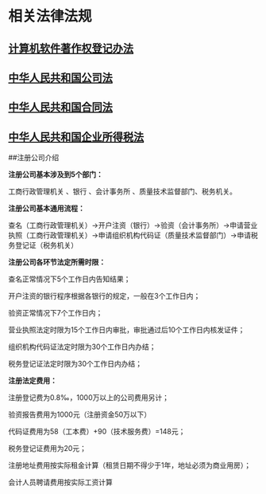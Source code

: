 # 相关法律法规

## [计算机软件著作权登记办法](http://baike.baidu.com/link?url=kCfUuk1TqaklBUCbR0lZUleqAGQCBKaYQSP15L1JPKtgFhzoHvDbBAos2AQrgnDJXIIWF7yXZwgL1XwkeAtvRa)

## [中华人民共和国公司法](http://wenku.baidu.com/link?url=idB1JarFTaYnbkW-VZOA1_xuyOsX-tuv3l_QTfaXsGECpejYH1XcH0YwY7_mIyV5rzBiAZ7T9nJsdgoA3HcPD9tBR3UsZFZHWm3gN2r8NJC)

## [中华人民共和国合同法](http://www.gov.cn/banshi/2005-07/11/content_13695.htm)

## [中华人民共和国企业所得税法](http://baike.baidu.com/link?url=qD5VY_v8_EfEkZiqNjlOt_PnDG0J42u6cO_UFoMLhD3v6V6YnNJSVMsom1AetvH899152w7fsEZMlQ0FIjEsWRh7MNMvjtAKCr8XaSUtJWs8J1glpOVp5bFWUmUGDE6WlGF_GlJUrrN79SeQsMQ3UIEyAd9YLVIJ3cGaF6m4HA7GkRWrrX8xnRcW6iu1SNbS9Xvlm88hAldbD7mMRBhIXa)


##注册公司介绍

**注册公司基本涉及到5个部门：**

工商行政管理机关 、银行 、会计事务所 、质量技术监督部门、税务机关。


**注册公司基本通用流程：**

查名（工商行政管理机关）→开户注资（银行）→验资（会计事务所）→申请营业执照（工商行政管理机关）→申请组织机构代码证（质量技术监督部门）→申请税务登记证（税务机关）


**注册公司各环节法定所需时限：**

查名正常情况下5个工作日内告知结果；

开户注资的银行程序根据各银行的规定，一般在3个工作日内；

验资正常情况下7个工作日内；

营业执照法定时限为15个工作日内审批，审批通过后10个工作日内核发证件；

组织机构代码证法定时限为30个工作日内办结；

税务登记证法定时限为30个工作日内办结；


**注册法定费用：**

注册登记费为0.8‰，1000万以上的公司费用另计；

验资报告费用为1000元（注册资金50万以下）

代码证费用为58（工本费）+90（技术服务费）=148元；

税务登记证费用为20元；

注册地址费用按实际租金计算（租赁日期不得少于1年，地址必须为商业用房）；

会计人员聘请费用按实际工资计算


